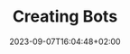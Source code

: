 ---
title: "Creating Bots"
description: ""
summary: ""
date: 2023-09-07T16:04:48+02:00
lastmod: 2023-09-07T16:04:48+02:00
draft: false
weight: 100
toc: true
seo:
  title: "Bot Studio Docs - Creating Bots"
  description: "Want to create a chatbot without coding for free? Then Bot Studio is what you need. Click here to see how to create a chatbot for all platforms."
  canonical: "https://www.botstudioo.com"
  noindex: false
---